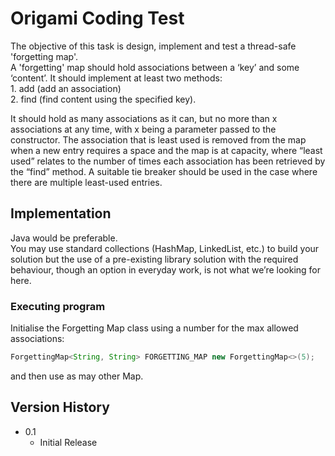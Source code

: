 # Origami Coding Test

The objective of this task is design, implement and test a thread-safe 'forgetting map'.  
A 'forgetting' map should hold associations between a ‘key’ and some ‘content’. It should implement at least two methods:  
	1. add (add an association)  
	2. find (find content using the specified key).  
	
It should hold as many associations as it can, but no more than x associations at any time, with x being a parameter passed to the constructor. The association that is least used is removed from the map when a new entry requires a space and the map is at capacity, where “least used” relates to the number of times each association has been retrieved by the “find” method.  A suitable tie breaker should be used in the case where there are multiple least-used entries. 

## Implementation

Java would be preferable.  
You may use standard collections (HashMap, LinkedList, etc.) to build your solution but the use of a pre-existing library solution with the required behaviour, though an option in everyday work, is not what we’re looking for here. 

### Executing program

Initialise the Forgetting Map class using a number for the max allowed associations:
```java
ForgettingMap<String, String> FORGETTING_MAP new ForgettingMap<>(5);
```
and then use as may other Map.

## Version History

* 0.1
    * Initial Release
